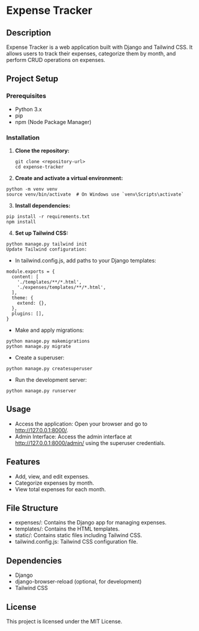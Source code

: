 # Expense Tracker

## Description

Expense Tracker is a web application built with Django and Tailwind CSS. It allows users to track their expenses, categorize them by month, and perform CRUD operations on expenses.

## Project Setup

### Prerequisites

- Python 3.x
- pip
- npm (Node Package Manager)

### Installation

1. **Clone the repository:**
   ```
   git clone <repository-url>
   cd expense-tracker
   ```
2. **Create and activate a virtual environment:**

```
python -m venv venv
source venv/bin/activate  # On Windows use `venv\Scripts\activate`
```
3. **Install dependencies:**
```
pip install -r requirements.txt
npm install
```

4. **Set up Tailwind CSS:**
```
python manage.py tailwind init
Update Tailwind configuration:
```

- In tailwind.config.js, add paths to your Django templates:

```
module.exports = {
  content: [
    './templates/**/*.html',
    './expenses/templates/**/*.html',
  ],
  theme: {
    extend: {},
  },
  plugins: [],
}
```

- Make and apply migrations:
```
python manage.py makemigrations
python manage.py migrate
```

- Create a superuser:
```
python manage.py createsuperuser
```
- Run the development server:
```
python manage.py runserver
```
## Usage

- Access the application: Open your browser and go to http://127.0.0.1:8000/.
- Admin Interface: Access the admin interface at http://127.0.0.1:8000/admin/ using the superuser credentials.

## Features

- Add, view, and edit expenses.
- Categorize expenses by month.
- View total expenses for each month.

## File Structure

- expenses/: Contains the Django app for managing expenses.
- templates/: Contains the HTML templates.
- static/: Contains static files including Tailwind CSS.
- tailwind.config.js: Tailwind CSS configuration file.

## Dependencies

- Django
- django-browser-reload (optional, for development)
- Tailwind CSS

## License
This project is licensed under the MIT License.
